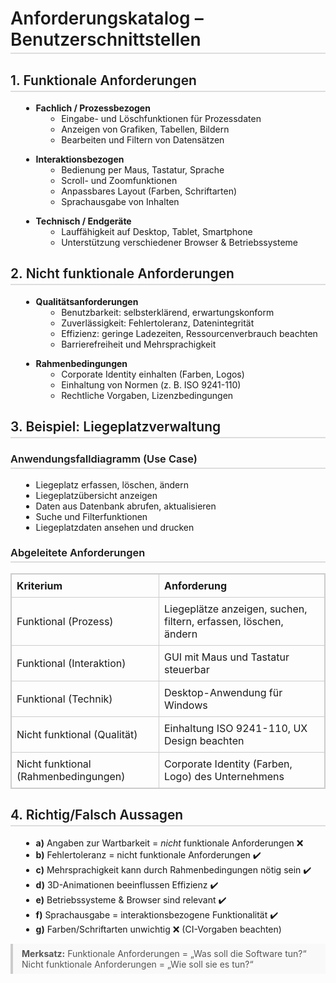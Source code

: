 
<!DOCTYPE html>
<html lang="de">
<head>
<meta charset="UTF-8">
<style>
h1, h2, h3 {
  font-weight: 600;
  border-bottom: 2px solid #ddd;
  padding-bottom: 4px;
}
ul {
  margin: 0 0 1em 1.2em;
}
code {
  background: #f4f4f4;
  padding: 2px 6px;
  border-radius: 4px;
}
blockquote {
  border-left: 4px solid #ccc;
  margin: 1em 0;
  padding: 0.5em 1em;
  color: #555;
  background: #f9f9f9;
}
table {
  border-collapse: collapse;
  width: 100%;
  margin-bottom: 1em;
}
table, th, td {
  border: 1px solid #ccc;
}
th, td {
  padding: 8px;
  text-align: left;
}
</style>
</head>
<body>

<h1>Anforderungskatalog – Benutzerschnittstellen</h1>

<h2>1. Funktionale Anforderungen</h2>
<ul>
  <li><strong>Fachlich / Prozessbezogen</strong>
    <ul>
      <li>Eingabe- und Löschfunktionen für Prozessdaten</li>
      <li>Anzeigen von Grafiken, Tabellen, Bildern</li>
      <li>Bearbeiten und Filtern von Datensätzen</li>
    </ul>
  </li>
  <li><strong>Interaktionsbezogen</strong>
    <ul>
      <li>Bedienung per Maus, Tastatur, Sprache</li>
      <li>Scroll- und Zoomfunktionen</li>
      <li>Anpassbares Layout (Farben, Schriftarten)</li>
      <li>Sprachausgabe von Inhalten</li>
    </ul>
  </li>
  <li><strong>Technisch / Endgeräte</strong>
    <ul>
      <li>Lauffähigkeit auf Desktop, Tablet, Smartphone</li>
      <li>Unterstützung verschiedener Browser &amp; Betriebssysteme</li>
    </ul>
  </li>
</ul>

<h2>2. Nicht funktionale Anforderungen</h2>
<ul>
  <li><strong>Qualitätsanforderungen</strong>
    <ul>
      <li>Benutzbarkeit: selbsterklärend, erwartungskonform</li>
      <li>Zuverlässigkeit: Fehlertoleranz, Datenintegrität</li>
      <li>Effizienz: geringe Ladezeiten, Ressourcenverbrauch beachten</li>
      <li>Barrierefreiheit und Mehrsprachigkeit</li>
    </ul>
  </li>
  <li><strong>Rahmenbedingungen</strong>
    <ul>
      <li>Corporate Identity einhalten (Farben, Logos)</li>
      <li>Einhaltung von Normen (z. B. ISO 9241-110)</li>
      <li>Rechtliche Vorgaben, Lizenzbedingungen</li>
    </ul>
  </li>
</ul>

<h2>3. Beispiel: Liegeplatzverwaltung</h2>

<h3>Anwendungsfalldiagramm (Use Case)</h3>
<ul>
  <li>Liegeplatz erfassen, löschen, ändern</li>
  <li>Liegeplatzübersicht anzeigen</li>
  <li>Daten aus Datenbank abrufen, aktualisieren</li>
  <li>Suche und Filterfunktionen</li>
  <li>Liegeplatzdaten ansehen und drucken</li>
</ul>

<h3>Abgeleitete Anforderungen</h3>
<table>
  <tr>
    <th>Kriterium</th>
    <th>Anforderung</th>
  </tr>
  <tr>
    <td>Funktional (Prozess)</td>
    <td>Liegeplätze anzeigen, suchen, filtern, erfassen, löschen, ändern</td>
  </tr>
  <tr>
    <td>Funktional (Interaktion)</td>
    <td>GUI mit Maus und Tastatur steuerbar</td>
  </tr>
  <tr>
    <td>Funktional (Technik)</td>
    <td>Desktop-Anwendung für Windows</td>
  </tr>
  <tr>
    <td>Nicht funktional (Qualität)</td>
    <td>Einhaltung ISO 9241-110, UX Design beachten</td>
  </tr>
  <tr>
    <td>Nicht funktional (Rahmenbedingungen)</td>
    <td>Corporate Identity (Farben, Logo) des Unternehmens</td>
  </tr>
</table>

<h2>4. Richtig/Falsch Aussagen</h2>
<ul>
  <li><strong>a)</strong> Angaben zur Wartbarkeit = <em>nicht</em> funktionale Anforderungen ❌</li>
  <li><strong>b)</strong> Fehlertoleranz = nicht funktionale Anforderungen ✔️</li>
  <li><strong>c)</strong> Mehrsprachigkeit kann durch Rahmenbedingungen nötig sein ✔️</li>
  <li><strong>d)</strong> 3D-Animationen beeinflussen Effizienz ✔️</li>
  <li><strong>e)</strong> Betriebssysteme &amp; Browser sind relevant ✔️</li>
  <li><strong>f)</strong> Sprachausgabe = interaktionsbezogene Funktionalität ✔️</li>
  <li><strong>g)</strong> Farben/Schriftarten unwichtig ❌ (CI-Vorgaben beachten)</li>
</ul>

<blockquote>
<strong>Merksatz:</strong>  
Funktionale Anforderungen = „Was soll die Software tun?“  
Nicht funktionale Anforderungen = „Wie soll sie es tun?“
</blockquote>

</body>
</html>

